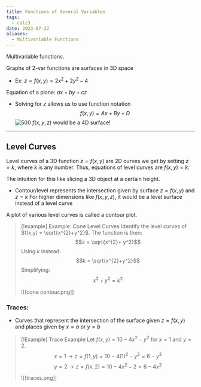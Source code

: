 ```yaml
---
title: Functions of Several Variables
tags:
  - calc3
date: 2023-07-22
aliases:
  - Multivariable Functions
---
```


Multivariable functions.

Graphs of 2-var functions are surfaces in 3D space
- Ex: $z = f(x,y) = 2x^{2}+ 2y^{2} - 4$

Equation of a plane: $ax + by + cz$
- Solving for $z$ allows us to use function notation $$f(x,y) = Ax+By+D$$
![ 500](Pasted%20image%2020230801144947.png%20)
$f(x,y,z)$ would be a 4D surface!

---
## Level Curves

Level curves of a 3D function $z = f(x,y)$ are 2D curves we get by setting $z=k$, where $k$ is any number. Thus, equations of level curves are $f(x,y) = k$.

The intuition for this like slicing a 3D object at a certain height.
- Contour/level represents the intersection given by surface $z = f(x,y)$ and $z=k$
For higher dimensions like $f(x,y,z)$, it would be a level surface instead of a level curve

A plot of various level curves is called a contour plot.

>[!example] Example: Cone Level Curves
>Identify the level curves of $f(x,y) = \sqrt{x^{2}+y^2}$.
>The function is then:
>$$z = \sqrt{x^{2}+ y^2}$$
>Using $k$ instead:
>$$k = \sqrt{x^{2}+y^2}$$
>Simplifying:
>$$x^{2} + y^{2}= k^2$$
>
>![[cone contour.png]]


### Traces:
- Curves that represent the intersection of the surface given $z=f(x,y)$ and places given by $x=a$ or $y=b$

>[!Example] Trace Example
>Let $f(x,y) = 10 - 4x^{2} - y^{2}$ for $x=1$ and $y=2$.
>$$x = 1 \longrightarrow z = f(1,y) = 10 - 4(1)^{2}- y^{2}= 6-y^2$$
>$$y=2 \longrightarrow z = f(x,2) = 10-4x^{2}-2 = 6-4x^2$$
>
>![[traces.png]]
